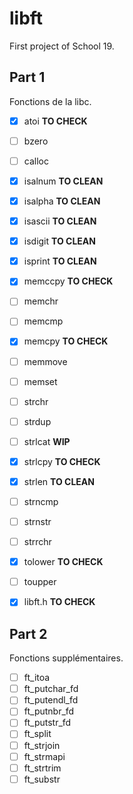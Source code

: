 # libft
First project of School 19.

## Part 1
Fonctions de la libc.

- [x] atoi			**TO CHECK**
- [ ] bzero
- [ ] calloc
- [x] isalnum			**TO CLEAN**
- [x] isalpha			**TO CLEAN**
- [x] isascii			**TO CLEAN**
- [x] isdigit			**TO CLEAN**
- [x] isprint			**TO CLEAN**
- [x] memccpy			**TO CHECK**
- [ ] memchr
- [ ] memcmp
- [x] memcpy			**TO CHECK**
- [ ] memmove
- [ ] memset
- [ ] strchr
- [ ] strdup
- [ ] strlcat			**WIP**
- [x] strlcpy			**TO CHECK**
- [x] strlen			**TO CLEAN**
- [ ] strncmp
- [ ] strnstr
- [ ] strrchr
- [x] tolower			**TO CHECK**
- [ ] toupper

- [x] libft.h			**TO CHECK**

## Part 2
Fonctions supplémentaires.

- [ ] ft_itoa
- [ ] ft_putchar_fd
- [ ] ft_putendl_fd
- [ ] ft_putnbr_fd
- [ ] ft_putstr_fd
- [ ] ft_split
- [ ] ft_strjoin
- [ ] ft_strmapi
- [ ] ft_strtrim
- [ ] ft_substr
